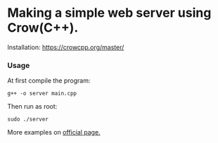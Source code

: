 # Making a simple web server using Crow(C++).
Installation:
https://crowcpp.org/master/
</br>
### Usage
At first compile the program:
```
g++ -o server main.cpp
```
Then run as root:
```
sudo ./server
```

More examples on <a href="https://github.com/CrowCpp/Crow/tree/master/examples">official page.</a>
